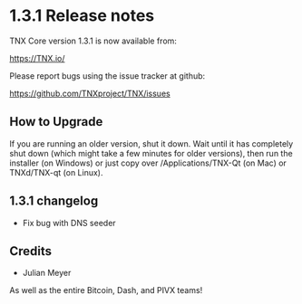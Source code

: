 1.3.1 Release notes
====================

TNX Core version 1.3.1 is now available from:

  https://TNX.io/

Please report bugs using the issue tracker at github:

  https://github.com/TNXproject/TNX/issues


How to Upgrade
--------------

If you are running an older version, shut it down. Wait until it has completely
shut down (which might take a few minutes for older versions), then run the
installer (on Windows) or just copy over /Applications/TNX-Qt (on Mac) or
TNXd/TNX-qt (on Linux).


1.3.1 changelog
----------------

- Fix bug with DNS seeder


Credits
--------

- Julian Meyer

As well as the entire Bitcoin, Dash, and PIVX teams!
